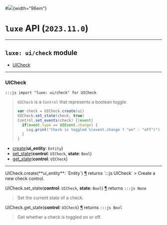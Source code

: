 #![](../../../../../../images/luxe-dark.svg){width="96em"}

# `luxe` API (`2023.11.0`)  


---

## `luxe: ui/check` module

- [UICheck](#uicheck)   

---

### UICheck
`:::js import "luxe: ui/check" for UICheck`
> `UICheck` is a `Control` that represents a boolean toggle.
> 
>   ```js
>   var check = UICheck.create(ui)
>   UICheck.set_state(check, true)
>   Control.set_events(check) {|event|
>     if(event.type == UIEvent.change) {
>       Log.print("Check is toggled %(event.change ? "on" : "off")")
>     }
>   }
>   ```

- [create](#UICheck.create)(**ui_entity**: `Entity`)
- [set_state](#UICheck.set_state+2)(**control**: `UICheck`, **state**: `Bool`)
- [get_state](#UICheck.get_state)(**control**: `UICheck`)

<hr/>
<endpoint module="luxe: ui/check" class="UICheck" signature="create(ui_entity : Entity)"></endpoint>
<signature id="UICheck.create">UICheck.create(**ui_entity**: `Entity`)
<a class="headerlink" href="#UICheck.create" title="Permanent link">¶</a></signature>
<span class='api_ret'>returns</span> `:::js UICheck`
> Create a new check control.   

<endpoint module="luxe: ui/check" class="UICheck" signature="set_state(control : UICheck, state : Bool)"></endpoint>
<signature id="UICheck.set_state+2">UICheck.set_state(**control**: `UICheck`, **state**: `Bool`)
<a class="headerlink" href="#UICheck.set_state+2" title="Permanent link">¶</a></signature>
<span class='api_ret'>returns</span> `:::js None`
> Set the current state of a check.   

<endpoint module="luxe: ui/check" class="UICheck" signature="get_state(control : UICheck)"></endpoint>
<signature id="UICheck.get_state">UICheck.get_state(**control**: `UICheck`)
<a class="headerlink" href="#UICheck.get_state" title="Permanent link">¶</a></signature>
<span class='api_ret'>returns</span> `:::js Bool`
> Get whether a check is toggled on or off.   

